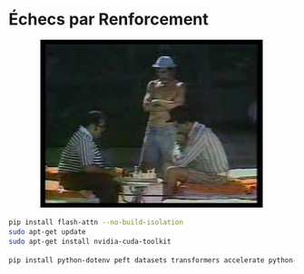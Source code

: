 # Échecs par Renforcement

<p align="center">
<img src="deprecated/img/imortal.png" />
</p>

```sh
pip install flash-attn --no-build-isolation
sudo apt-get update
sudo apt-get install nvidia-cuda-toolkit

pip install python-dotenv peft datasets transformers accelerate python-docx bitsandbytes wandb pypdf2 
```